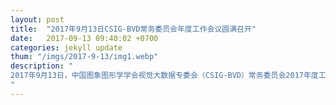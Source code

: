 ```yaml
---
layout: post
title:  "2017年9月13日CSIG-BVD常务委员会年度工作会议圆满召开"
date:   2017-09-13 09:40:02 +0700
categories: jekyll update
thum: "/imgs/2017-9-13/img1.webp"
description: "
2017年9月13日，中国图象图形学学会视觉大数据专委会（CSIG-BVD）常务委员会2017年度工作会议于上海圆满召开，14名专委会现任常务委员出席了本次会议。会议伊始，专委会副秘书长张晓宇对专委会成立近一年以来的各项工作进行了总结。各位常务委员轮流发言，对专委会各项工作的进展、存在的不足进行了讨论，并为专委后续发展的重点指明了方向。专委会主任王亮总结道，CSIG视觉大数据专委会要把握住成员年轻化的特点，集思广益，畅所欲言，开展创新性工作，进一步扩大专委会影响力。
"
---
```


<center>

</center>
